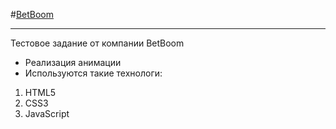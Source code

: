 #[BetBoom](https://andreyvolkov88.github.io/BetBoom/)

_____________________
Тестовое задание от компании BetBoom

* Реализация анимации
* Используются такие технологи:
1. HTML5
2. CSS3
3. JavaScript
